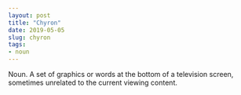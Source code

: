 ```yaml
---
layout: post
title: "Chyron"
date: 2019-05-05
slug: chyron
tags:
- noun
---
```


Noun. A set of graphics or words at the bottom of a television screen, sometimes unrelated to the current viewing content.
